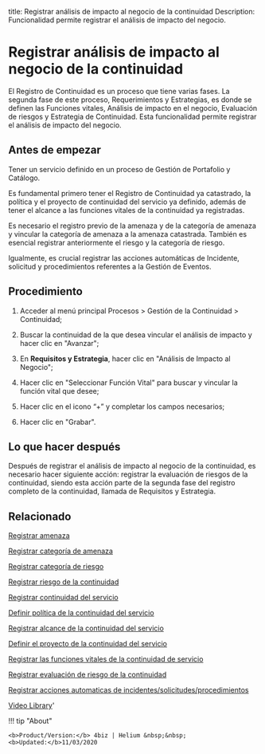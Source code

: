 title:  Registrar análisis de impacto al negocio de la continuidad 
Description: Funcionalidad permite registrar el análisis de impacto del negocio. 
# Registrar análisis de impacto al negocio de la continuidad

El Registro de Continuidad es un proceso que tiene varias fases. La segunda fase de este proceso, Requerimientos y Estrategias, es donde se definen las Funciones vitales, Análisis de impacto en el negocio, Evaluación de riesgos y Estrategia de Continuidad. Esta funcionalidad permite registrar el análisis de impacto del negocio.

Antes de empezar
----------------

Tener un servicio definido en un proceso de Gestión de Portafolio y Catálogo.

Es fundamental primero tener el Registro de Continuidad ya catastrado, la
política y el proyecto de continuidad del servicio ya definido, además de tener
el alcance a las funciones vitales de la continuidad ya registradas.

Es necesario el registro previo de la amenaza y de la categoría de amenaza y
vincular la categoría de amenaza a la amenaza catastrada. También es esencial
registrar anteriormente el riesgo y la categoría de riesgo.

Igualmente, es crucial registrar las acciones automáticas de Incidente,
solicitud y procedimientos referentes a la Gestión de Eventos.

Procedimiento
-------------

1.  Acceder al menú principal Procesos \> Gestión de la Continuidad \>
    Continuidad;

2.  Buscar la continuidad de la que desea vincular el análisis de impacto y
    hacer clic en "Avanzar";

3.  En **Requisitos y Estrategia**, hacer clic en "Análisis de Impacto al
    Negocio";

4.  Hacer clic en "Seleccionar Función Vital" para buscar y vincular la función
    vital que desee;

5.  Hacer clic en el icono “+” y completar los campos necesarios;

6.  Hacer clic en "Grabar".

Lo que hacer después
--------------------

Después de registrar el análisis de impacto al negocio de la continuidad, es
necesario hacer siguiente acción: registrar la evaluación de riesgos de la
continuidad, siendo esta acción parte de la segunda fase del registro completo
de la continuidad, llamada de Requisitos y Estrategia.

Relacionado
----------------

[Registrar amenaza](/es-es/4biz-helium/processes/continuity/configuration/register-threat.html)

[Registrar categoría de amenaza](/es-es/4biz-helium/processes/continuity/configuration/threat-category.html)

[Registrar categoría de riesgo](/es-es/4biz-helium/processes/continuity/configuration/risk-category.html)

[Registrar riesgo de la continuidad](/es-es/4biz-helium/processes/continuity/configuration/register-continuity-risk.html)

[Registrar continuidad del servicio](/es-es/4biz-helium/processes/continuity/use/register-service-continuity.html)

[Definir política de la continuidad del servicio](/es-es/4biz-helium/processes/continuity/use/continuity-policy.html)

[Registrar alcance de la continuidad del servicio](/es-es/4biz-helium/processes/continuity/use/service-continuity-scope.html)

[Definir el proyecto de la continuidad del servicio](/es-es/4biz-helium/processes/continuity/use/service-continuity-project.html)

[Registrar las funciones vitales de la continuidad de servicio](/es-es/4biz-helium/processes/continuity/use/continuity-vital-functions.html)

[Registrar evaluación de riesgo de la continuidad](/es-es/4biz-helium/processes/continuity/use/continuity-risk-evaluation.html)

[Registrar acciones automaticas de incidentes/solicitudes/procedimientos](/es-es/4biz-helium/additional-features/automation-of-operation/configuration/register-automatic-actions-incident-request-procedure.html)


<i class='fa fa-youtube-play  fa-2x' style='color:#97ce17;vertical-align: middle;'> </i> [Video Library](https://www.youtube.com/playlist?list=PLB5qK2uzf2RMHcgQuDIzcuLqoHXYfihz1)'

!!! tip "About"

    <b>Product/Version:</b> 4biz | Helium &nbsp;&nbsp;
    <b>Updated:</b>11/03/2020

